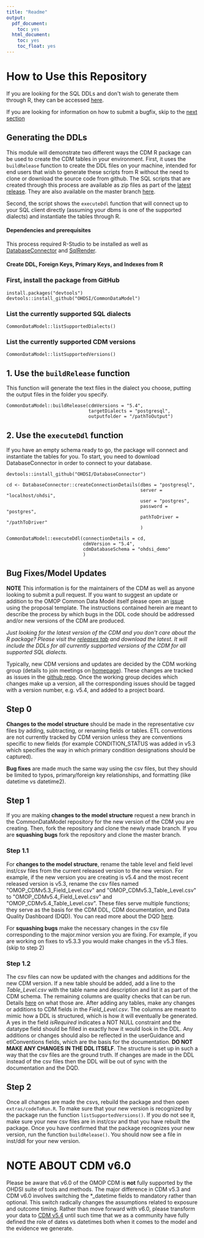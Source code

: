 ```yaml
---
title: "Readme"
output:
  pdf_document:
    toc: yes
  html_document:
    toc: yes
    toc_float: yes
---
```


# How to Use this Repository

If you are looking for the SQL DDLs and don't wish to generate them through R, they can be accessed [here](https://github.com/OHDSI/CommonDataModel/tree/v5.4.0/inst/ddl/5.4).

If you are looking for information on how to submit a bugfix, skip to the [next section](https://github.com/OHDSI/CommonDataModel#bug-fixesmodel-updates)

## Generating the DDLs

This module will demonstrate two different ways the CDM R package can be used to create the CDM tables in your environment.  First, it uses the `buildRelease` function to create the DDL files on your machine, intended for end users that wish to generate these scripts from R without the need to clone or download the source code from github.  The SQL scripts that are created through this process are available as zip files as part of the [latest release](https://github.com/OHDSI/CommonDataModel/releases/tag/v5.4.0).  They are also available on the master branch [here](https://github.com/OHDSI/CommonDataModel/tree/v5.4.0/inst/ddl/5.4). 

Second, the script shows the `executeDdl` function that will connect up to your SQL client directly (assuming your dbms is one of the supported dialects) and instantiate the tables through R.

#### Dependencies and prerequisites

This process required R-Studio to be installed as well as [DatabaseConnector](https://github.com/ohdsi/DatabaseConnector) and [SqlRender](https://github.com/ohdsi/SqlRender). 

#### Create DDL, Foreign Keys, Primary Keys, and Indexes from R

### First, install the package from GitHub
```
install.packages("devtools")
devtools::install_github("OHDSI/CommonDataModel")
```
### List the currently supported SQL dialects
```CommonDataModel::listSupportedDialects()```

### List the currently supported CDM versions
```CommonDataModel::listSupportedVersions()```

## 1. Use the `buildRelease` function 

This function will generate the text files in the dialect you choose, putting the output files in the folder you specify.
```
CommonDataModel::buildRelease(cdmVersions = "5.4",
                              targetDialects = "postgresql",
                              outputfolder = "/pathToOutput")
```

## 2. Use the `executeDdl` function

If you have an empty schema ready to go, the package will connect and instantiate the tables for you. To start, you need to download DatabaseConnector in order to connect to your database.

```   
devtools::install_github("OHDSI/DatabaseConnector")

cd <- DatabaseConnector::createConnectionDetails(dbms = "postgresql",
                                                 server = "localhost/ohdsi",
                                                 user = "postgres",
                                                 password = "postgres",
                                                 pathToDriver = "/pathToDriver"
                                                 )

CommonDataModel::executeDdl(connectionDetails = cd,
                            cdmVersion = "5.4",
                            cdmDatabaseSchema = "ohdsi_demo"
                            )
```


## Bug Fixes/Model Updates

**NOTE** This information is for the maintainers of the CDM as well as anyone looking to submit a pull request. If you want to suggest an update or addition to the OMOP Common Data Model itself please open an [issue](https://github.com/OHDSI/CommonDataModel/issues) using the proposal template. The instructions contained herein are meant to describe the process by which bugs in the DDL code should be addressed and/or new versions of the CDM are produced. 

*Just looking for the latest version of the CDM and you don't care about the R package? Please visit the [releases tab](https://github.com/OHDSI/CommonDataModel/tags) and download the latest. It will include the DDLs for all currently supported versions of the CDM for all supported SQL dialects.* 

Typically, new CDM versions and updates are decided by the CDM working group (details to join meetings on [homepage](https://ohdsi.github.io/CommonDataModel/)). These changes are tracked as issues in the [github repo](https://github.com/OHDSI/CommonDataModel/issues). Once the working group decides which changes make up a version, all the corresponding issues should be tagged with a version number, e.g. v5.4, and added to a project board. 

## Step 0

**Changes to the model structure** should be made in the representative csv files by adding, subtracting, or renaming fields or tables. ETL conventions are not currently tracked by CDM version unless they are conventions specific to new fields (for example CONDITION_STATUS was added in v5.3 which specifies the way in which primary condition designations should be captured). 

**Bug fixes** are made much the same way using the csv files, but they should be limited to typos, primary/foreign key relationships, and formatting (like datetime vs datetime2). 

## Step 1

If you are making **changes to the model structure** request a new branch in the CommonDataModel repository for the new version of the CDM you are creating. Then, fork the repository and clone the newly made branch. If you are **squashing bugs** fork the repository and clone the master branch.

### Step 1.1 
For **changes to the model structure**, rename the table level and field level inst/csv files from the current released version to the new version. For example, if the new version you are creating is v5.4 and the most recent released version is v5.3, rename the csv files named "OMOP_CDMv5.3_Field_Level.csv" and "OMOP_CDMv5.3_Table_Level.csv" to "OMOP_CDMv5.4_Field_Level.csv" and "OMOP_CDMv5.4_Table_Level.csv". These files serve multiple functions; they serve as the basis for the CDM DDL, CDM documentation, and Data Quality Dashboard (DQD). You can read more about the DQD [here](https://ohdsi.github.io/DataQualityDashboard/index.html). 

For **squashing bugs** make the necessary changes in the csv file corresponding to the major.minor version you are fixing. For example, if you are working on fixes to v5.3.3 you would make changes in the v5.3 files. (skip to step 2)

### Step 1.2
The csv files can now be updated with the changes and additions for the new CDM version. If a new table should be added, add a line to the *Table_Level.csv* with the table name and description and list it as part of the CDM schema. The remaining columns are quality checks that can be run. Details [here](https://ohdsi.github.io/DataQualityDashboard/index.html) on what those are. After adding any tables, make any changes or additions to CDM fields in the *Field_Level.csv*. The columns are meant to mimic how a DDL is structured, which is how it will eventually be generated. A yes in the field *isRequired* indicates a NOT NULL constraint and the datatype field should be filled in exactly how it would look in the DDL. Any additions or changes should also be reflected in the userGuidance and etlConventions fields, which are the basis for the documentation. **DO NOT MAKE ANY CHANGES IN THE DDL ITSELF**. The structure is set up in such a way that the csv files are the ground truth. If changes are made in the DDL instead of the csv files then the DDL will be out of sync with the documentation and the DQD. 

## Step 2
Once all changes are made the csvs, rebuild the package and then open `extras/codeToRun.R`. To make sure that your new version is recognized by the package run the function `listSupportedVersions()`. If you do not see it, make sure your new csv files are in inst/csv and that you have rebuilt the package. Once you have confirmed that the package recognizes your new version, run the function `buildRelease()`. You should now see a file in inst/ddl for your new version. 

**NOTE ABOUT CDM v6.0**
====================

Please be aware that v6.0 of the OMOP CDM is **not** fully supported by the OHDSI suite of tools and methods. The major difference in CDM v5.3 and CDM v6.0 involves switching the \*_datetime fields to mandatory rather than optional. This switch radically changes the assumptions related to exposure and outcome timing. Rather than move forward with v6.0, please transform your data to [CDM v5.4](https://github.com/OHDSI/CommonDataModel/releases/tag/v5.4.0) until such time that we as a community have fully defined the role of dates vs datetimes both when it comes to the model and the evidence we generate. 
